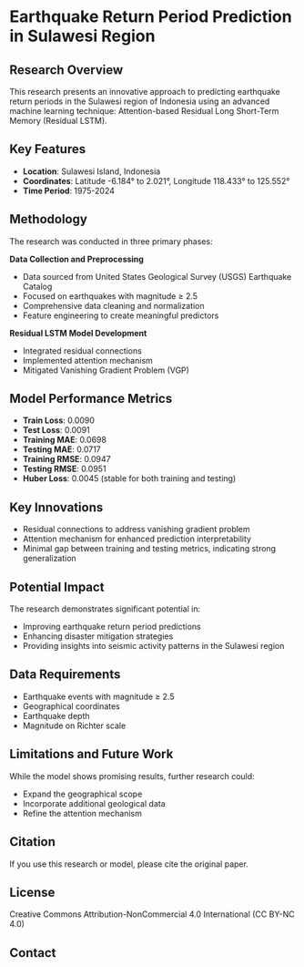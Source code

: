 # Earthquake Return Period Prediction in Sulawesi Region

## Research Overview

This research presents an innovative approach to predicting earthquake return periods in the Sulawesi region of Indonesia using an advanced machine learning technique: Attention-based Residual Long Short-Term Memory (Residual LSTM).

## Key Features

- **Location**: Sulawesi Island, Indonesia
- **Coordinates**: Latitude -6.184° to 2.021°, Longitude 118.433° to 125.552°
- **Time Period**: 1975-2024

## Methodology

The research was conducted in three primary phases:

**Data Collection and Preprocessing**
   - Data sourced from United States Geological Survey (USGS) Earthquake Catalog
   - Focused on earthquakes with magnitude ≥ 2.5
   - Comprehensive data cleaning and normalization
   - Feature engineering to create meaningful predictors

**Residual LSTM Model Development**
   - Integrated residual connections
   - Implemented attention mechanism
   - Mitigated Vanishing Gradient Problem (VGP)

## Model Performance Metrics

- **Train Loss**: 0.0090
- **Test Loss**: 0.0091
- **Training MAE**: 0.0698
- **Testing MAE**: 0.0717
- **Training RMSE**: 0.0947
- **Testing RMSE**: 0.0951
- **Huber Loss**: 0.0045 (stable for both training and testing)

## Key Innovations

- Residual connections to address vanishing gradient problem
- Attention mechanism for enhanced prediction interpretability
- Minimal gap between training and testing metrics, indicating strong generalization

## Potential Impact

The research demonstrates significant potential in:
- Improving earthquake return period predictions
- Enhancing disaster mitigation strategies
- Providing insights into seismic activity patterns in the Sulawesi region

## Data Requirements

- Earthquake events with magnitude ≥ 2.5
- Geographical coordinates
- Earthquake depth
- Magnitude on Richter scale

## Limitations and Future Work

While the model shows promising results, further research could:
- Expand the geographical scope
- Incorporate additional geological data
- Refine the attention mechanism

## Citation

If you use this research or model, please cite the original paper.

## License

Creative Commons Attribution-NonCommercial 4.0 International (CC BY-NC 4.0)

## Contact
